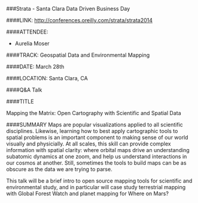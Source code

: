 ###Strata - Santa Clara
Data Driven Business Day

####LINK:
<http://conferences.oreilly.com/strata/strata2014>

####ATTENDEE:
* Aurelia Moser

####TRACK:
Geospatial Data and Environmental Mapping

####DATE:
March 28th

####LOCATION:
Santa Clara, CA

####Q&A
Talk

####TITLE

Mapping the Matrix: Open Cartography with Scientific and Spatial Data

####SUMMARY
Maps are popular visualizations applied to all scientific disciplines. Likewise, learning how to best apply cartographic tools to spatial problems is an important component to making sense of our world visually and physicially. At all scales, this skill can provide complex information with spatial clarity: where orbital maps drive an understanding subatomic dynamics at one zoom, and help us understand interactions in our cosmos at another. Still, sometimes the tools to build maps can be as obscure as the data we are trying to parse.

This talk will be a brief intro to open source mapping tools for scientific and environmental study, and in particular will case study terrestrial mapping with Global Forest Watch and planet mapping for Where on Mars?
